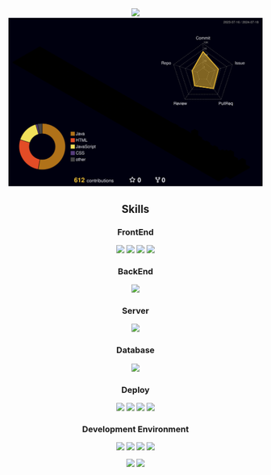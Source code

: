 <div align="center">
  <img src="https://capsule-render.vercel.app/api?type=waving&color=0D1117&height=300&section=header&text=U%Hyeon%20%Sung&fontAlignY=40&fontSize=100&fontAlign=60&desc=Hyeon_velop&descAlign=81&descAlignY=55&descSize=30&animation=fadeIn&fontColor=fff"/>
</div>

<img src="./profile-3d-contrib/profile-night-rainbow.svg"/>

<div align="center">
  
  ## Skills
</div>

<div align="center">
  
  ### FrontEnd
  <span><img src="https://img.shields.io/badge/HTML5-E34F26?style=flat&logo=html5&logoColor=white"/></span>
  <span><img src="https://img.shields.io/badge/CSS3-1572B6?style=flat&logo=css3&logoColor=white"/></span>
  <span><img src="https://img.shields.io/badge/react-61DAFB?style=flat&logo=react&logoColor=white"/></span>
  <span><img src="https://img.shields.io/badge/javaScript-F7DF1E?style=flat&logo=javaScript&logoColor=black"/></span>
</div>

<div align="center">
  
  ### BackEnd
  <span><img src="https://img.shields.io/badge/springBoot-6DB33F?style=flat&logo=springBoot&logoColor=white"/></span>
</div>

<div align="center">
  
  ### Server
  <span><img src="https://img.shields.io/badge/apachetomcat-F8DC75?style=flat&logo=apachetomcat&logoColor=black"/></span>
</div>

<div align="center">
  
  ### Database
  <span><img src="https://img.shields.io/badge/MySQL-4479A1?style=flat&logo=mysql&logoColor=white"/></span>
</div>

<div align="center">
  
  ### Deploy
  <span><img src="https://img.shields.io/badge/AWS-232F3E?style=flat&logo=amazonwebservices&logoColor=white"/></span>
  <span><img src="https://img.shields.io/badge/Linux-FCC624?style=flat&logo=linux&logoColor=black"/></span>
  <span><img src="https://img.shields.io/badge/Docker-2496ED?style=flat&logo=docker&logoColor=white"/></span>
  <span><img src="https://img.shields.io/badge/Ubuntu-E95420?style=flat&logo=ubuntu&logoColor=white"/></span>
</div>

<div align="center">
  
  ### Development Environment
  <span><img src="https://img.shields.io/badge/IntelliJ-fff?style=flat&logo=IntelliJ IDEA&logoColor=black"/></span>
  <span><img src="https://img.shields.io/badge/Figma-F24E1E?style=flat&logo=Figma&logoColor=white"/></span>
  <span><img src="https://img.shields.io/badge/Git-05032?style=flat&logo=git&logoColor=white"/></span>
  <span><img src="https://img.shields.io/badge/Gradle-02303A?style=flat&logo=gradle&logoColor=white"/></span>
</div>

<div align="center">
  <img src="https://github-readme-stats.vercel.app/api/top-langs/?username=sunguh0904&layout=donut&langs_count=10&title_color=FFFACD&text_color=FFFACD&icon_color=FFFACD&bg_color=0D1117&border_color=808080&locale=kr">
  <img src="https://github-readme-stats.vercel.app/api?username=sunguh0904&show_icons=true&theme=dark&title_color=FFFACD&text_color=FFFACD&icon_color=FFFACD&bg_color=0D1117&border_color=808080&locale=kr">
</div>
